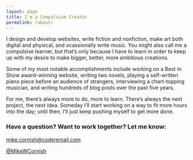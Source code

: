 ```yaml
---
layout: page
title: I'm a Compulsive Creator
permalink: /about/
---
```


I design and develop websites, write fiction and nonfiction, make art both digital and physical, and ocassionally write music. You might also call me a compulsive learner, but that’s only because I have to learn in order to keep up with my desire to make bigger, better, more ambitious creations.

Some of my most notable accomplishments include working on a Best in Show award-winning website, writing two novels, playing a self-written piano piece before an audience of strangers, interviewing a chart-topping musician, and writing hundreds of blog posts over the past five years.

For me, there’s always more to do, more to learn. There’s always the next project, the next idea. Someday I’ll start working on a way to fit more hours into the day; until then, I’ll just keep pushing myself to get more done.

### Have a question? Want to work together? Let me know:
[mike.cornish@coderemail.com](mailto:mike.cornish@coderemail.com)

[@MikeWCornish](https://twitter.com/MikeWCornish)

